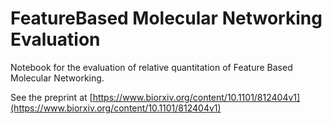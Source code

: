 # FeatureBased Molecular Networking Evaluation
Notebook for the evaluation of relative quantitation of Feature Based Molecular Networking.

See the preprint at [https://www.biorxiv.org/content/10.1101/812404v1](https://www.biorxiv.org/content/10.1101/812404v1)
